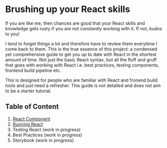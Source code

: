 # Brushing up your React skills

If you are like me, then chances are good that your React skills and knowledge gets rusty if you are not constantly working with it. If not, kudos to you!

I tend to forget things a lot and therefore have to review them everytime I come back to them. This is the true essence of this project: a condensed yet comprehensive guide to get you up to date with React in the shortest amount of time. Not just the basic React syntax, but all the fluff and gruff that goes with working with React i.e. best practices, testing components, frontend build pipeline etc.  

This is designed for people who are familiar with React and fronend build tools and just need a refresher. This guide is not detailed and does not aim to be a starter tutorial.


## Table of Content

1. [React Component](brush_up_react_core.md)
2. [Running React](brush_up_running_react.md)
3. Testing React (work in progress)
4. Best Practices (work in progress)
5. Storybook (work in progress)


